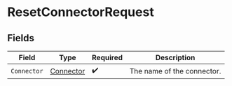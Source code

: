 # ResetConnectorRequest


## Fields

| Field                                             | Type                                              | Required                                          | Description                                       |
| ------------------------------------------------- | ------------------------------------------------- | ------------------------------------------------- | ------------------------------------------------- |
| `Connector`                                       | [Connector](../../Models/Components/Connector.md) | :heavy_check_mark:                                | The name of the connector.                        |